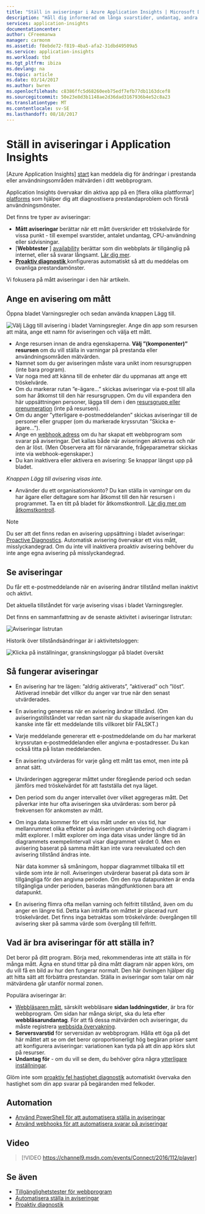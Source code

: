```yaml
---
title: "Ställ in aviseringar i Azure Application Insights | Microsoft Docs"
description: "Håll dig informerad om långa svarstider, undantag, andra prestanda och användning av ändringar i ditt webbprogram."
services: application-insights
documentationcenter: 
author: CFreemanwa
manager: carmonm
ms.assetid: f8ebde72-f819-4ba5-afa2-31dbd49509a5
ms.service: application-insights
ms.workload: tbd
ms.tgt_pltfrm: ibiza
ms.devlang: na
ms.topic: article
ms.date: 03/14/2017
ms.author: bwren
ms.openlocfilehash: c8386ffc5d68260eeb75edf7efb77db1163dcef8
ms.sourcegitcommit: 50e23e8d3b1148ae2d36dad3167936b4e52c8a23
ms.translationtype: MT
ms.contentlocale: sv-SE
ms.lasthandoff: 08/18/2017
---
```

# <a name="set-alerts-in-application-insights"></a>Ställ in aviseringar i Application Insights
[Azure Application Insights] [ start] kan meddela dig för ändringar i prestanda eller användningsområden mätvärden i ditt webbprogram. 

Application Insights övervakar din aktiva app på en [flera olika plattformar] [ platforms] som hjälper dig att diagnostisera prestandaproblem och förstå användningsmönster.

Det finns tre typer av aviseringar:

* **Mått aviseringar** berättar när ett mått överskrider ett tröskelvärde för vissa punkt - till exempel svarstider, antalet undantag, CPU-användning eller sidvisningar. 
* [**Webbtester** ] [ availability] berättar som din webbplats är tillgänglig på internet, eller så svarar långsamt. [Lär dig mer][availability].
* [**Proaktiv diagnostik** ](app-insights-proactive-diagnostics.md) konfigureras automatiskt så att du meddelas om ovanliga prestandamönster.

Vi fokusera på mått aviseringar i den här artikeln.

## <a name="set-a-metric-alert"></a>Ange en avisering om mått
Öppna bladet Varningsregler och sedan använda knappen Lägg till. 

![Välj Lägg till avisering i bladet Varningsregler. Ange din app som resursen att mäta, ange ett namn för aviseringen och välja ett mått.](./media/app-insights-alerts/01-set-metric.png)

* Ange resursen innan de andra egenskaperna. **Välj ”(komponenter)” resursen** om du vill ställa in varningar på prestanda eller användningsområden mätvärden.
* Namnet som du ger aviseringen måste vara unikt inom resursgruppen (inte bara program).
* Var noga med att känna till de enheter där du uppmanas att ange ett tröskelvärde.
* Om du markerar rutan ”e-ägare...” skickas aviseringar via e-post till alla som har åtkomst till den här resursgruppen. Om du vill expandera den här uppsättningen personer, lägga till dem i den [resursgrupp eller prenumeration](app-insights-resources-roles-access-control.md) (inte på resursen).
* Om du anger ”ytterligare e-postmeddelanden” skickas aviseringar till de personer eller grupper (om du markerade kryssrutan ”Skicka e-ägare...”). 
* Ange en [webhook adress](../monitoring-and-diagnostics/insights-webhooks-alerts.md) om du har skapat ett webbprogram som svarar på aviseringar. Det kallas både när aviseringen aktiveras och när den är löst. (Men Observera att för närvarande, frågeparametrar skickas inte via webhook-egenskaper.)
* Du kan inaktivera eller aktivera en avisering: Se knappar längst upp på bladet.

*Knappen Lägg till avisering visas inte.* 

* Använder du ett organisationskonto? Du kan ställa in varningar om du har ägare eller deltagare som har åtkomst till den här resursen i programmet. Ta en titt på bladet för åtkomstkontroll. [Lär dig mer om åtkomstkontroll][roles].

> [!NOTE]
> Du ser att det finns redan en avisering uppsättning i bladet aviseringar: [Proactive Diagnostics](app-insights-proactive-failure-diagnostics.md). Automatisk avisering övervakar ett viss mått, misslyckandegrad. Om du inte vill inaktivera proaktiv avisering behöver du inte ange egna avisering på misslyckandegrad. 
> 
> 

## <a name="see-your-alerts"></a>Se aviseringar
Du får ett e-postmeddelande när en avisering ändrar tillstånd mellan inaktivt och aktivt. 

Det aktuella tillståndet för varje avisering visas i bladet Varningsregler.

Det finns en sammanfattning av de senaste aktivitet i aviseringar listrutan:

![Aviseringar listrutan](./media/app-insights-alerts/010-alert-drop.png)

Historik över tillståndsändringar är i aktivitetsloggen:

![Klicka på inställningar, granskningsloggar på bladet översikt](./media/app-insights-alerts/09-alerts.png)

## <a name="how-alerts-work"></a>Så fungerar aviseringar
* En avisering har tre lägen: ”aldrig aktiverats”, ”aktiverad” och ”löst”. Aktiverad innebär det villkor du anger var true när den senast utvärderades.
* En avisering genereras när en avisering ändrar tillstånd. (Om aviseringstillståndet var redan sant när du skapade aviseringen kan du kanske inte får ett meddelande tills villkoret blir FALSKT.)
* Varje meddelande genererar ett e-postmeddelande om du har markerat kryssrutan e-postmeddelanden eller angivna e-postadresser. Du kan också titta på listan meddelanden.
* En avisering utvärderas för varje gång ett mått tas emot, men inte på annat sätt.
* Utvärderingen aggregerar måttet under föregående period och sedan jämförs med tröskelvärdet för att fastställa det nya läget.
* Den period som du anger intervallet över vilket aggregeras mått. Det påverkar inte hur ofta aviseringen ska utvärderas: som beror på frekvensen för ankomsten av mått.
* Om inga data kommer för ett viss mått under en viss tid, har mellanrummet olika effekter på aviseringen utvärdering och diagram i mått explorer. I mått explorer om inga data visas under längre tid än diagrammets exempelintervall visar diagrammet värdet 0. Men en avisering baserat på samma mått kan inte vara reevaluated och den avisering tillstånd ändras inte. 
  
    När data kommer så småningom, hoppar diagrammet tillbaka till ett värde som inte är noll. Aviseringen utvärderar baserat på data som är tillgängliga för den angivna perioden. Om den nya datapunkten är enda tillgängliga under perioden, baseras mängdfunktionen bara att datapunkt.
* En avisering flimra ofta mellan varning och felfritt tillstånd, även om du anger en längre tid. Detta kan inträffa om måttet är placerad runt tröskelvärdet. Det finns inga betraktas som tröskelvärde: övergången till avisering sker på samma värde som övergång till felfritt.

## <a name="what-are-good-alerts-to-set"></a>Vad är bra aviseringar för att ställa in?
Det beror på ditt program. Börja med, rekommenderas inte att ställa in för många mått. Ägna en stund tittar på dina mått diagram när appen körs, om du vill få en bild av hur den fungerar normalt. Den här övningen hjälper dig att hitta sätt att förbättra prestandan. Ställa in aviseringar som talar om när mätvärdena går utanför normal zonen. 

Populära aviseringar är:

* [Webbläsaren mått][client], särskilt webbläsare **sidan laddningstider**, är bra för webbprogram. Om sidan har många skript, ska du leta efter **webbläsarundantag**. För att få dessa mätvärden och aviseringar, du måste registrera [webbsida övervakning][client].
* **Serversvarstid** för serversidan av webbprogram. Hålla ett öga på det här måttet att se om det beror oproportionerligt hög begäran priser samt att konfigurera aviseringar: variationen kan tyda på att din app körs slut på resurser. 
* **Undantag för** - om du vill se dem, du behöver göra några [ytterligare inställningar](app-insights-asp-net-exceptions.md).

Glöm inte som [proaktiv fel hastighet diagnostik](app-insights-proactive-failure-diagnostics.md) automatiskt övervaka den hastighet som din app svarar på begäranden med felkoder. 

## <a name="automation"></a>Automation
* [Använd PowerShell för att automatisera ställa in aviseringar](app-insights-powershell-alerts.md)
* [Använd webhooks för att automatisera svarar på aviseringar](../monitoring-and-diagnostics/insights-webhooks-alerts.md)

## <a name="video"></a>Video

> [!VIDEO https://channel9.msdn.com/events/Connect/2016/112/player]

## <a name="see-also"></a>Se även
* [Tillgänglighetstester för webbprogram](app-insights-monitor-web-app-availability.md)
* [Automatisera ställa in aviseringar](app-insights-powershell-alerts.md)
* [Proaktiv diagnostik](app-insights-proactive-diagnostics.md) 

<!--Link references-->

[availability]: app-insights-monitor-web-app-availability.md
[client]: app-insights-javascript.md
[platforms]: app-insights-platforms.md
[roles]: app-insights-resources-roles-access-control.md
[start]: app-insights-overview.md

